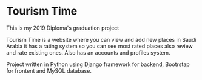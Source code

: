 # Tourism Time
This is my 2019 Diploma's graduation project

Tourism Time is a website where you can view and add new places in Saudi Arabia
it has a rating system so you can see most rated places also review and rate existing ones.
Also has an accounts and profiles system.

Project written in Python using Django framework for backend, Bootrstap for frontent and MySQL database.
